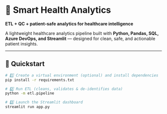 # 🧬 Smart Health Analytics

**ETL + QC + patient-safe analytics for healthcare intelligence**

A lightweight healthcare analytics pipeline built with **Python, Pandas, SQL, Azure DevOps, and Streamlit** — designed for clean, safe, and actionable patient insights.

---

## 🚀 Quickstart

```bash
# 1️⃣ Create a virtual environment (optional) and install dependencies
pip install -r requirements.txt

# 2️⃣ Run ETL (cleans, validates & de-identifies data)
python -m etl.pipeline

# 3️⃣ Launch the Streamlit dashboard
streamlit run app.py
